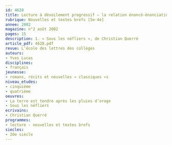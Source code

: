 ```yaml
---
id: 4628
title: Lecture à dévoilement progressif – la relation énoncé-énonciation (2/3)
rubrique: Nouvelles et textes brefs [5e-4e]
annee: 2002
magazine: n°2 août 2002
pages: 15
description: 1. « Sous les néfliers », de Christian Querré
article_pdf: 4628.pdf
revue: L’école des lettres des collèges
auteurs:
- Yves Lucas
disciplines:
- français
jeunesse:
- romans, récits et nouvelles « classiques »s
niveau_etudes:
- cinquième
- quatrième
oeuvres:
- La terre est tendre après les pluies d’orage
- Sous les néfliers
ecrivains:
- Christian Querré
programmes:
- lecture - nouvelles et textes brefs
siecles:
- 20e siècle
---
```

